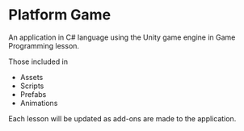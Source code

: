 # Platform Game
An application in C# language using the Unity game engine in Game Programming lesson.

Those included in
- Assets
- Scripts
- Prefabs
- Animations

Each lesson will be updated as add-ons are made to the application.
